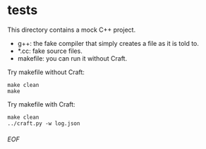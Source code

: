 # tests

This directory contains a mock C++ project.

- g++: the fake compiler that simply creates a file as it is told to.
- \*.cc: fake source files.
- makefile: you can run it without Craft.

Try makefile without Craft:
```shell
make clean
make
```

Try makefile with Craft:
```shell
make clean
../craft.py -w log.json
```

###### EOF
